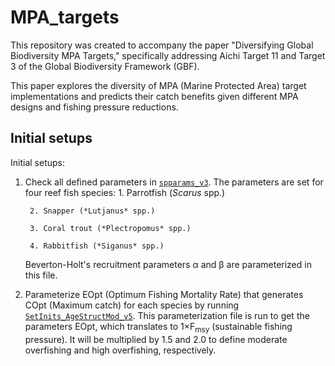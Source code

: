 # MPA_targets
This repository was created to accompany the paper "Diversifying Global Biodiversity MPA Targets," specifically addressing Aichi Target 11 and Target 3 of the Global Biodiversity Framework (GBF).

This paper explores the diversity of MPA (Marine Protected Area) target implementations and predicts their catch benefits given different MPA designs and fishing pressure reductions.

## Initial setups
Initial setups:
1. Check all defined parameters in [`spparams_v3`](./spparams_v3.m).
    The parameters are set for four reef fish species:
        1. Parrotfish (*Scarus* spp.)
        
        2. Snapper (*Lutjanus* spp.)
        
        3. Coral trout (*Plectropomus* spp.)
        
        4. Rabbitfish (*Siganus* spp.)
    Beverton-Holt's recruitment parameters α and β are parameterized in this file.
2. Parameterize EOpt (Optimum Fishing Mortality Rate) that generates COpt (Maximum catch) for each species by running [`SetInits_AgeStructMod_v5`](./SetInits_AgeStructMod_v5.m).
    This parameterization file is run to get the parameters EOpt, which translates to 1×F<sub>msy</sub> (sustainable fishing pressure). It will be multiplied by 1.5 and 2.0 to define moderate overfishing and high overfishing, respectively.
